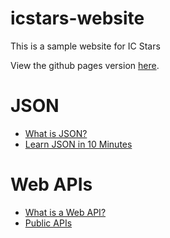 # icstars-website

This is a sample website for IC Stars

View the github pages version [here](https://mcsnolte.github.io/icstars-website/).

# JSON

* [What is JSON?](https://www.w3schools.com/whatis/whatis_json.asp)
* [Learn JSON in 10 Minutes](https://beginnersbook.com/2015/04/json-tutorial/)

# Web APIs

* [What is a Web API?](https://www.w3schools.com/js/js_api_intro.asp)
* [Public APIs](https://github.com/public-apis/public-apis)
